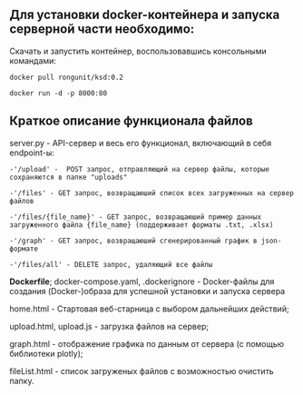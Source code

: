 ## Для установки docker-контейнера и запуска серверной части необходимо:
Скачать и запустить контейнер, воспользовавшись консольными командами:

`docker pull rongunit/ksd:0.2`


`docker run -d -p 8000:80`



## Краткое описание функционала файлов
server.py - API-сервер и весь его функционал, включающий в себя endpoint-ы:

    -'/upload' -  POST запрос, отправляющий на сервер файлы, которые сохраняются в папке "uploads"
    
    -'/files' - GET запрос, возвращаюший список всех загруженных на сервер файлов
    
    -'/files/{file_name}' - GET запрос, возвращаюший пример данных загруженного файла {file_name} (поддерживает форматы .txt, .xlsx) 
    
    -'/graph' - GET запрос, возвращаюший сгенерированный график в json-формате
    
    -'/files/all' - DELETE запрос, удаляющий все файлы


__Dockerfile__; docker-compose.yaml, .dockerignore - Docker-файлы для создания (Docker-)образа для успешной установки и запуска сервера

home.html - Стартовая веб-старница с выбором дальнейших действий;

upload.html, upload.js - загрузка файлов на сервер;

graph.html - отображение графика по данным от сервера (с помощью библиотеки plotly);

fileList.html - список загруженых файлов с возможностью очистить папку.
